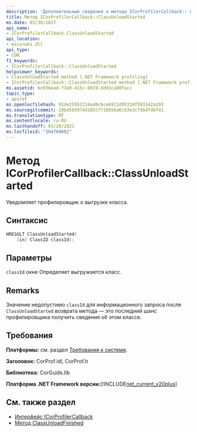 ```yaml
---
description: 'Дополнительные сведения о методе ICorProfilerCallback:: ClassUnloadStarted'
title: Метод ICorProfilerCallback::ClassUnloadStarted
ms.date: 03/30/2017
api_name:
- ICorProfilerCallback.ClassUnloadStarted
api_location:
- mscorwks.dll
api_type:
- COM
f1_keywords:
- ICorProfilerCallback::ClassUnloadStarted
helpviewer_keywords:
- ClassUnloadStarted method [.NET Framework profiling]
- ICorProfilerCallback::ClassUnloadStarted method [.NET Framework profiling]
ms.assetid: bc93bead-f3a9-415c-b919-ddd3ca80facc
topic_type:
- apiref
ms.openlocfilehash: 91de255b2214ad0c6ce6911d9533df593142a191
ms.sourcegitcommit: 20b4565974d185c7716656a6c63e3cfdbdf4bf41
ms.translationtype: MT
ms.contentlocale: ru-RU
ms.lasthandoff: 03/20/2021
ms.locfileid: "104760682"
---
```

# <a name="icorprofilercallbackclassunloadstarted-method"></a>Метод ICorProfilerCallback::ClassUnloadStarted

Уведомляет профилировщик о выгрузке класса.  
  
## <a name="syntax"></a>Синтаксис  
  
```cpp  
HRESULT ClassUnloadStarted(  
    [in] ClassID classId);  
```  
  
## <a name="parameters"></a>Параметры

`classId` окне Определяет выгружается класс.

## <a name="remarks"></a>Remarks  

 Значение недопустимо `classId` для информационного запроса после `ClassUnloadStarted` возврата метода — это последний шанс профилировщика получить сведения об этом классе.  
  
## <a name="requirements"></a>Требования  

 **Платформы:** см. раздел [Требования к системе](../../get-started/system-requirements.md).  
  
 **Заголовок:** CorProf.idl, CorProf.h  
  
 **Библиотека:** CorGuids.lib  
  
 **Платформа .NET Framework версии:**[!INCLUDE[net_current_v20plus](../../../../includes/net-current-v20plus-md.md)]  
  
## <a name="see-also"></a>См. также раздел

- [Интерфейс ICorProfilerCallback](icorprofilercallback-interface.md)
- [Метод ClassUnloadFinished](icorprofilercallback-classunloadfinished-method.md)
